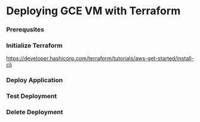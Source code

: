 # Deploying GCE VM with Terraform
### Prerequsites

### Initialize Terraform
https://developer.hashicorp.com/terraform/tutorials/aws-get-started/install-cli

### Deploy Application

### Test Deployment

### Delete Deployment

